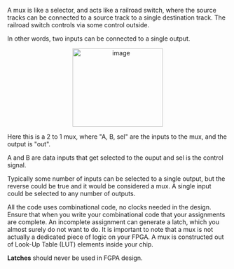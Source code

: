 A mux is like a selector, and acts like a railroad switch, where the source tracks can be connected to a source track to a single destination track. The railroad switch controls via some control outside. 

In other words, two inputs can be connected to a single output. 

<p align="center">
<img width="206" height="179" alt="image" src="https://github.com/user-attachments/assets/d65e91b1-dfd2-4deb-a3a0-b470ef37af98" />

Here this is a 2 to 1 mux, where "A, B, sel" are the inputs to the mux, and the output is "out". 

A and B are data inputs that get selected to the ouput and sel is the control signal. 

Typically some number of inputs can be selected to a single output, but the reverse could be true and it would be considered a mux. A single input could be selected to any number of outputs. 

All the code uses combinational code, no clocks needed in the design. Ensure that when you write your combinational code that your assignments are complete. An incomplete assignment can generate a latch, which you almost surely do not want to do. It is important to note that a mux is not actually a dedicated piece of logic on your FPGA. A mux is constructed out of Look-Up Table (LUT) elements inside your chip.

**Latches** should never be used in FGPA design. 
